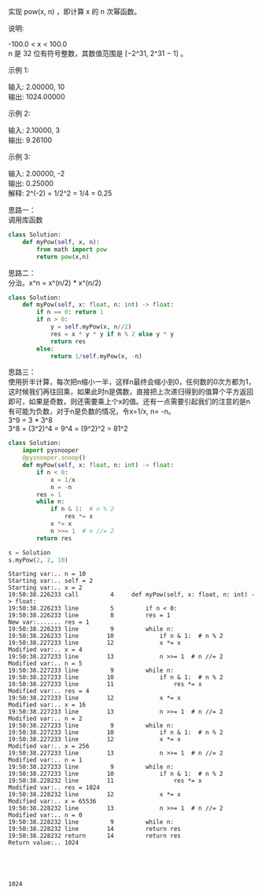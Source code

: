 
实现 pow(x, n) ，即计算 x 的 n 次幂函数。  
  
说明:

-100.0 < x < 100.0  
n 是 32 位有符号整数，其数值范围是 [−2^31, 2^31 − 1] 。  

示例 1:  

输入: 2.00000, 10  
输出: 1024.00000  
  
示例 2:

输入: 2.10000, 3  
输出: 9.26100  
  
示例 3:

输入: 2.00000, -2  
输出: 0.25000  
解释: 2^(-2) = 1/2^2 = 1/4 = 0.25  

  
  
思路一：  
调用库函数


```python
class Solution:
    def myPow(self, x, n):
        from math import pow
        return pow(x,n)
```

思路二：  
分治。x^n = x^(n/2) * x^(n/2)


```python
class Solution:
    def myPow(self, x: float, n: int) -> float:
        if n == 0: return 1
        if n > 0:
            y = self.myPow(x, n//2)
            res = x * y * y if n % 2 else y * y
            return res
        else:
            return 1/self.myPow(x, -n)
```

思路三：  
使用折半计算，每次把n缩小一半，这样n最终会缩小到0，任何数的0次方都为1，这时候我们再往回乘，如果此时n是偶数，直接把上次递归得到的值算个平方返回即可，如果是奇数，则还需要乘上个x的值。还有一点需要引起我们的注意的是n有可能为负数，对于n是负数的情况，令x=1/x, n= -n。  
3^9 = 3 * 3^8  
3^8 = (3^2)^4 = 9^4 = (9^2)^2 = 81^2


```python
class Solution:
    import pysnooper
    @pysnooper.snoop()
    def myPow(self, x: float, n: int) -> float:
        if n < 0:
            x = 1/x
            n = -n
        res = 1
        while n:
            if n & 1:  # n % 2
                res *= x
            x *= x
            n >>= 1  # n //= 2
        return res
```


```python
s = Solution
s.myPow(2, 2, 10)
```

    Starting var:.. n = 10
    Starting var:.. self = 2
    Starting var:.. x = 2
    19:50:38.226233 call         4     def myPow(self, x: float, n: int) -> float:
    19:50:38.226233 line         5         if n < 0:
    19:50:38.226233 line         8         res = 1
    New var:....... res = 1
    19:50:38.226233 line         9         while n:
    19:50:38.226233 line        10             if n & 1:  # n % 2
    19:50:38.227233 line        12             x *= x
    Modified var:.. x = 4
    19:50:38.227233 line        13             n >>= 1  # n //= 2
    Modified var:.. n = 5
    19:50:38.227233 line         9         while n:
    19:50:38.227233 line        10             if n & 1:  # n % 2
    19:50:38.227233 line        11                 res *= x
    Modified var:.. res = 4
    19:50:38.227233 line        12             x *= x
    Modified var:.. x = 16
    19:50:38.227233 line        13             n >>= 1  # n //= 2
    Modified var:.. n = 2
    19:50:38.227233 line         9         while n:
    19:50:38.227233 line        10             if n & 1:  # n % 2
    19:50:38.227233 line        12             x *= x
    Modified var:.. x = 256
    19:50:38.227233 line        13             n >>= 1  # n //= 2
    Modified var:.. n = 1
    19:50:38.227233 line         9         while n:
    19:50:38.227233 line        10             if n & 1:  # n % 2
    19:50:38.228232 line        11                 res *= x
    Modified var:.. res = 1024
    19:50:38.228232 line        12             x *= x
    Modified var:.. x = 65536
    19:50:38.228232 line        13             n >>= 1  # n //= 2
    Modified var:.. n = 0
    19:50:38.228232 line         9         while n:
    19:50:38.228232 line        14         return res
    19:50:38.228232 return      14         return res
    Return value:.. 1024
    




    1024


